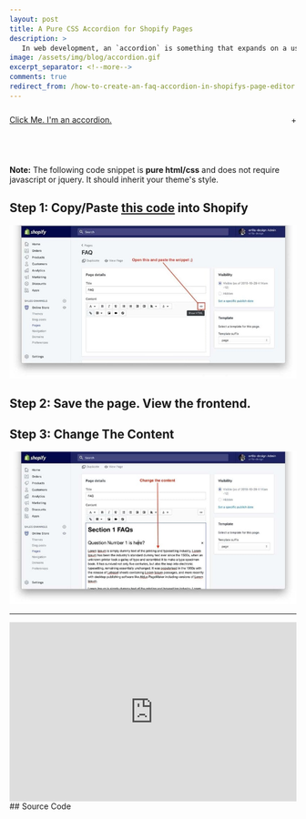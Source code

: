 ```yaml
---
layout: post
title: A Pure CSS Accordion for Shopify Pages 
description: >
   In web development, an `accordion` is something that expands on a user's click.
image: /assets/img/blog/accordion.gif
excerpt_separator: <!--more-->
comments: true
redirect_from: /how-to-create-an-faq-accordion-in-shopifys-page-editor
---
```


<!-- Begin Accordion Snippet -->
<style>
  .so-tab {
    position: relative;
    width: 100%;
    overflow: hidden;
    margin: 25px 0;
  }
  .so-tab label {
    position: relative;
    display: block;
    padding: 0 25px 0 0;
    margin-bottom: 15px;
    line-height: normal;
    cursor: pointer;
  }
  .so-tab input {
    position: absolute;
    opacity: 0;
    z-index: -1;
  }
  .so-tab-content {
    max-height: 0;
    overflow: hidden;
    transition: max-height .35s;
  }
  /* :checked */
  .so-tab input:checked ~ .so-tab-content {
    max-height: none;
  }
  /* Icon */
  .so-tab label::after {
    position: absolute;
    right: 0;
    top: 0;
    display: block;
    -webkit-transition: all .35s;
    -o-transition: all .35s;
    transition: all .35s;
  }
  .so-tab input[type=checkbox] + label::after {
    content: "+";
  }
  .so-tab input[type=radio] + label::after {
    content: "\25BC";
  }
  .so-tab input[type=checkbox]:checked + label::after {
    transform: rotate(315deg);
  }
  .so-tab input[type=radio]:checked + label::after {
    transform: rotateX(180deg);
  }
</style>


<div class="so-accordion-wrapper">
  <div class="so-tab">
    <input id="so-tab-1" type="checkbox" name="tabs" />
    <label for="so-tab-1"><u>Click Me. I'm an accordion.</u></label>
    <div class="so-tab-content">
      <blockquote>
        <p>Well hello there buddy... click on that there title one more time and fold this thing back up! Otherwise, here's a bunch more text that would go on and on til the break of dawn.</p>
        <p>Here we are, reading placeholder, holding hands, together. Forever. And ever. And ever. And ever.</p>
        </blockquote>
    </div>
  </div>
</div>
<!--more-->

<br/>

**Note:** The following code snippet is **pure html/css** and does not require javascript or jquery. It should inherit your theme's style.

## Step 1: Copy/Paste [this code](#source-code) into Shopify
![Full-width image](/assets/img/blog/step1.jpg)

## Step 2: Save the page. View the frontend.

## Step 3: Change The Content
![Full-width image](/assets/img/blog/step2.jpg)

---

<div style="position: relative; padding-bottom: 62.5%; height: 0;"><iframe src="https://www.loom.com/embed/f52d3de3ef9b4635b6766b3a8a244cfc?autoplay=1" frameborder="0" webkitallowfullscreen mozallowfullscreen allowfullscreen style="position: absolute; top: 0; left: 0; width: 100%; height: 100%;margin-bottom:25px;"></iframe></div>
## Source Code
<script src="https://gist.github.com/seandogg/ed55076b8913235bda1aa79f34cffe90.js"></script>

